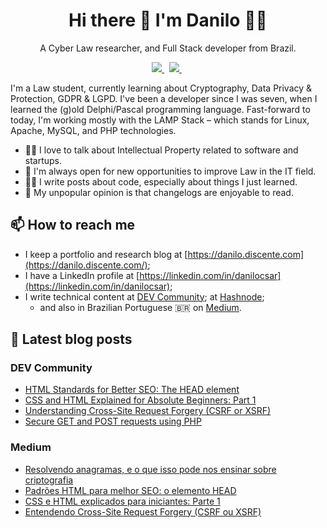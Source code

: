<h1 align="center">
  Hi there 👋 I'm Danilo 👨‍💻
</h1>

<p align="center">
  A Cyber Law researcher, and Full Stack developer from Brazil.
</p>

<p align="center">
  <a href="https://dev.to/danilo" target="_blank">
    <img src="https://img.shields.io/badge/dev.to-0A0A0A?style=for-the-badge&logo=dev.to&logoColor=white" />
  </a>&nbsp;
  <a href="https://linkedin.com/in/danilocsar/" target="_blank">
    <img src="https://img.shields.io/badge/LinkedIn-0077B5?style=for-the-badge&logo=linkedin&logoColor=white" />
  </a>&nbsp;
</p>

I'm a Law student, currently learning about Cryptography, Data Privacy & Protection, GDPR & LGPD. I've been a developer since I was seven, when I learned the (g)old Delphi/Pascal programming language. Fast-forward to today, I'm working mostly with the LAMP Stack &ndash; which stands for Linux, Apache, MySQL, and PHP technologies.

- 👨‍⚖️ I love to talk about Intellectual Property related to software and startups.
- 🚀 I'm always open for new opportunities to improve Law in the IT field.
- 👨‍💻 I write posts about code, especially about things I just learned.
- 🤔 My unpopular opinion is that changelogs are enjoyable to read.

## 📫 How to reach me

- I keep a portfolio and research blog at [https://danilo.discente.com](https://danilo.discente.com/);
- I have a LinkedIn profile at [https://linkedin.com/in/danilocsar](https://linkedin.com/in/danilocsar);
- I write technical content at [DEV Community](https://dev.to/danilo); at [Hashnode](https://danilocesar.hashnode.dev/);
  - and also in Brazilian Portuguese 🇧🇷 on [Medium](https://danilocsar.medium.com/).

## 📝 Latest blog posts

### DEV Community
<!-- DEVTO:START -->
- [HTML Standards for Better SEO: The HEAD element](https://dev.to/danilo/html-standards-for-better-seo-the-head-element-1cck)
- [CSS and HTML Explained for Absolute Beginners: Part 1](https://dev.to/danilo/css-and-html-explained-for-absolute-beginners-part-1-2hjd)
- [Understanding Cross-Site Request Forgery &lpar;CSRF or XSRF&rpar;](https://dev.to/danilo/understanding-cross-site-request-forgery-csrf-or-xsrf-3d95)
- [Secure GET and POST requests using PHP](https://dev.to/danilo/secure-get-and-post-requests-using-php-k50)
<!-- DEVTO:END -->

### Medium
<!-- MEDIUM:START -->
- [Resolvendo anagramas, e o que isso pode nos ensinar sobre criptografia](https://danilocsar.medium.com/resolvendo-anagramas-e-o-que-isso-pode-nos-ensinar-sobre-criptografia-98c9363085a5?source=rss-b8ef6f0967aa------2)
- [Padrões HTML para melhor SEO: o elemento HEAD](https://danilocsar.medium.com/padr%C3%B5es-html-para-melhor-seo-o-elemento-head-9cf787bcad00?source=rss-b8ef6f0967aa------2)
- [CSS e HTML explicados para iniciantes: Parte 1](https://danilocsar.medium.com/css-e-html-explicados-para-iniciantes-parte-1-beacb2007299?source=rss-b8ef6f0967aa------2)
- [Entendendo Cross-Site Request Forgery &lpar;CSRF ou XSRF&rpar;](https://danilocsar.medium.com/entendendo-cross-site-request-forgery-csrf-ou-xsrf-1a5f2ed35a0d?source=rss-b8ef6f0967aa------2)
<!-- MEDIUM:END -->
